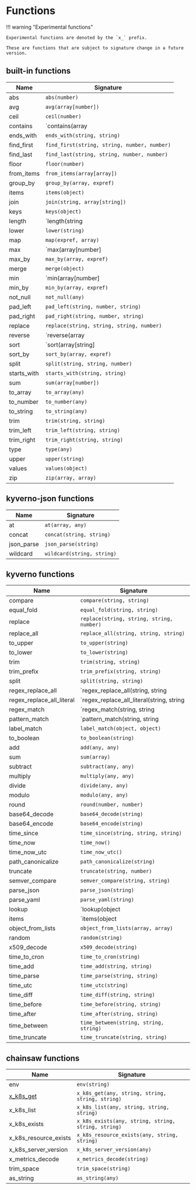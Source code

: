 # Functions

!!! warning "Experimental functions"

    Experimental functions are denoted by the `x_` prefix.

    These are functions that are subject to signature change in a future version.

## built-in functions

| Name | Signature |
|---|---|
| abs | `abs(number)` |
| avg | `avg(array[number])` |
| ceil | `ceil(number)` |
| contains | `contains(array|string, any)` |
| ends_with | `ends_with(string, string)` |
| find_first | `find_first(string, string, number, number)` |
| find_last | `find_last(string, string, number, number)` |
| floor | `floor(number)` |
| from_items | `from_items(array[array])` |
| group_by | `group_by(array, expref)` |
| items | `items(object)` |
| join | `join(string, array[string])` |
| keys | `keys(object)` |
| length | `length(string|array|object)` |
| lower | `lower(string)` |
| map | `map(expref, array)` |
| max | `max(array[number]|array[string])` |
| max_by | `max_by(array, expref)` |
| merge | `merge(object)` |
| min | `min(array[number]|array[string])` |
| min_by | `min_by(array, expref)` |
| not_null | `not_null(any)` |
| pad_left | `pad_left(string, number, string)` |
| pad_right | `pad_right(string, number, string)` |
| replace | `replace(string, string, string, number)` |
| reverse | `reverse(array|string)` |
| sort | `sort(array[string]|array[number])` |
| sort_by | `sort_by(array, expref)` |
| split | `split(string, string, number)` |
| starts_with | `starts_with(string, string)` |
| sum | `sum(array[number])` |
| to_array | `to_array(any)` |
| to_number | `to_number(any)` |
| to_string | `to_string(any)` |
| trim | `trim(string, string)` |
| trim_left | `trim_left(string, string)` |
| trim_right | `trim_right(string, string)` |
| type | `type(any)` |
| upper | `upper(string)` |
| values | `values(object)` |
| zip | `zip(array, array)` |

## kyverno-json functions

| Name | Signature |
|---|---|
| at | `at(array, any)` |
| concat | `concat(string, string)` |
| json_parse | `json_parse(string)` |
| wildcard | `wildcard(string, string)` |

## kyverno functions

| Name | Signature |
|---|---|
| compare | `compare(string, string)` |
| equal_fold | `equal_fold(string, string)` |
| replace | `replace(string, string, string, number)` |
| replace_all | `replace_all(string, string, string)` |
| to_upper | `to_upper(string)` |
| to_lower | `to_lower(string)` |
| trim | `trim(string, string)` |
| trim_prefix | `trim_prefix(string, string)` |
| split | `split(string, string)` |
| regex_replace_all | `regex_replace_all(string, string|number, string|number)` |
| regex_replace_all_literal | `regex_replace_all_literal(string, string|number, string|number)` |
| regex_match | `regex_match(string, string|number)` |
| pattern_match | `pattern_match(string, string|number)` |
| label_match | `label_match(object, object)` |
| to_boolean | `to_boolean(string)` |
| add | `add(any, any)` |
| sum | `sum(array)` |
| subtract | `subtract(any, any)` |
| multiply | `multiply(any, any)` |
| divide | `divide(any, any)` |
| modulo | `modulo(any, any)` |
| round | `round(number, number)` |
| base64_decode | `base64_decode(string)` |
| base64_encode | `base64_encode(string)` |
| time_since | `time_since(string, string, string)` |
| time_now | `time_now()` |
| time_now_utc | `time_now_utc()` |
| path_canonicalize | `path_canonicalize(string)` |
| truncate | `truncate(string, number)` |
| semver_compare | `semver_compare(string, string)` |
| parse_json | `parse_json(string)` |
| parse_yaml | `parse_yaml(string)` |
| lookup | `lookup(object|array, string|number)` |
| items | `items(object|array, string, string)` |
| object_from_lists | `object_from_lists(array, array)` |
| random | `random(string)` |
| x509_decode | `x509_decode(string)` |
| time_to_cron | `time_to_cron(string)` |
| time_add | `time_add(string, string)` |
| time_parse | `time_parse(string, string)` |
| time_utc | `time_utc(string)` |
| time_diff | `time_diff(string, string)` |
| time_before | `time_before(string, string)` |
| time_after | `time_after(string, string)` |
| time_between | `time_between(string, string, string)` |
| time_truncate | `time_truncate(string, string)` |

## chainsaw functions

| Name | Signature |
|---|---|
| env | `env(string)` |
| [x_k8s_get](../../examples/functions/experimental/x-k8s-get.md) | `x_k8s_get(any, string, string, string, string)` |
| x_k8s_list | `x_k8s_list(any, string, string, string)` |
| x_k8s_exists | `x_k8s_exists(any, string, string, string, string)` |
| x_k8s_resource_exists | `x_k8s_resource_exists(any, string, string)` |
| x_k8s_server_version | `x_k8s_server_version(any)` |
| x_metrics_decode | `x_metrics_decode(string)` |
| trim_space | `trim_space(string)` |
| as_string | `as_string(any)` |

